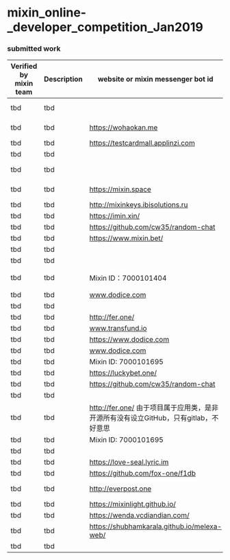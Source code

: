 # mixin_online-_developer_competition_Jan2019

### submitted work


| Verified by mixin team | Description| website or mixin messenger bot id                                  |   github address                                         |
| --- | --- |-------------------------------------------- |  -------------------------------------------------
| tbd | tbd |	| https://github.com/sumanthwhy/smart-Energy-Monitoring |
| tbd | tbd |https://wohaokan.me	| https://github.com/liusining/wohaokan.me-backend |
| tbd| tbd | https://testcardmall.applinzi.com |	https://github.com/lijianld/superCardMall |
| tbd| tbd | 	 |	https://github.com/ewnk/grouphelper |
| tbd| tbd | 	 |	https://github.com/nirdesh27/regionalTransport-system |
| tbd| tbd | https://mixin.space	 |	https://github.com/kurisu-public/Mixin-Decentralization-BBS |
| tbd| tbd | http://mixinkeys.ibisolutions.ru	 |	https://github.com/if1242/MixinKeys |
| tbd| tbd | https://imin.xin/	 |	https://github.com/an-lee/iminxin |
| tbd| tbd | https://github.com/cw35/random-chat	 |	https://github.com/cw35/random-chat |
| tbd| tbd | https://www.mixin.bet/	 |	https://github.com/lotter1988/lottery |
| tbd| tbd | 	 |	https://github.com/Alexygui/Gobang |
| tbd| tbd | 	 |	https://github.com/exinone/exincore |
| tbd| tbd | 	Mixin ID：7000101404     |	       (代码暂时不开放，目前机器人的二维码申请需要邀请码，可以联系我） |
| tbd| tbd | www.dodice.com  |		https://github.com/soooooooon/rock |
| tbd| tbd | 	 |	https://github.com/ExinOne/mixin-sdk-php |
| tbd| tbd | http://fer.one/	 |	https://gitlab.com/block_shine |
| tbd| tbd | www.transfund.io	 |	See the attachment below |
| tbd| tbd | https://www.dodice.com	 |	https://github.com/soooooooon/rock.git |
| tbd| tbd | www.dodice.com	 |	https://github.com/yiplee/Rock |
| tbd| tbd | Mixin ID: 7000101695	 |	https://github.com/MooooonStar/ant |
| tbd| tbd | https://luckybet.one/	 |	https://github.com/luckybetone |
| tbd| tbd | https://github.com/cw35/random-chat	 |	https://github.com/cw35/random-chat |
| tbd| tbd | 	 |	https://github.com/cw35/f1bank |
| tbd| tbd | http://fer.one/	由于项目属于应用类，是非开源所有没有设立GitHub，只有gitlab，不好意思 |	 |
| tbd| tbd | Mixin ID: 7000101695	 |	https://github.com/MooooonStar/ant |
| tbd| tbd | 	 |	https://github.com/lotter1988/lottery |
| tbd| tbd | https://love-seal.lyric.im	 |	https://github.com/lyricat/love-seal |
| tbd| tbd | https://github.com/fox-one/f1db	 |	https://github.com/fox-one/f1db |
| tbd| tbd | http://everpost.one	 |	https://github.com/caosbad/ever-post-mixin-bot |
| tbd| tbd | https://mixinlight.github.io/	 |	https://github.com/MixinLight/mixin-light-wallet |
| tbd| tbd | https://wenda.vcdiandian.com/	 |	https://github.com/xiudongy/flarum |
| tbd| tbd | https://shubhamkarala.github.io/melexa-web/ |		https://github.com/iamkumarji/MixinApp-Hackinators- |
| tbd| tbd | 	 |	https://github.com/mkohli21/BlockGrants |
